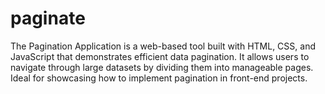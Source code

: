 # paginate
The Pagination Application is a web-based tool built with HTML, CSS, and JavaScript that demonstrates efficient data pagination. It allows users to navigate through large datasets by dividing them into manageable pages. Ideal for showcasing how to implement pagination in front-end projects.

